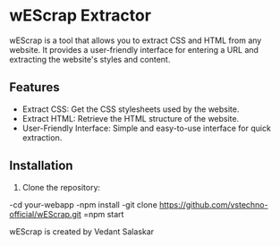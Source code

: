 # wEScrap Extractor
wEScrap is a tool that allows you to extract CSS and HTML from any website. It provides a user-friendly interface for entering a URL and extracting the website's styles and content.

## Features

- Extract CSS: Get the CSS stylesheets used by the website.
- Extract HTML: Retrieve the HTML structure of the website.
- User-Friendly Interface: Simple and easy-to-use interface for quick extraction.

## Installation

1. Clone the repository:

-cd your-webapp
  -npm install
  -git clone https://github.com/vstechno-official/wEScrap.git
  =npm start


wEScrap is created by Vedant Salaskar
